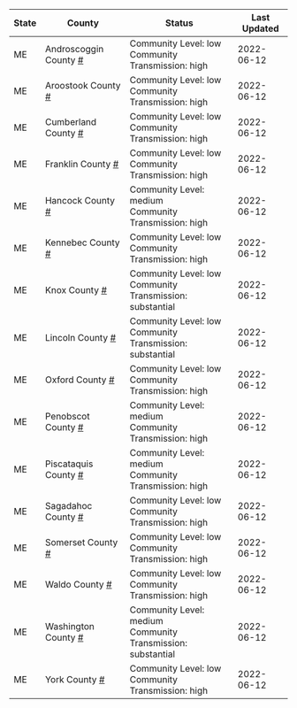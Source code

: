 State | County | Status | Last Updated
--- | --- | --- | --- 
ME | Androscoggin County <a href="#androscoggin_county">#</a> | <a name="androscoggin_county"></a>Community Level: low<br/>Community Transmission: high | 2022-06-12
ME | Aroostook County <a href="#aroostook_county">#</a> | <a name="aroostook_county"></a>Community Level: low<br/>Community Transmission: high | 2022-06-12
ME | Cumberland County <a href="#cumberland_county">#</a> | <a name="cumberland_county"></a>Community Level: low<br/>Community Transmission: high | 2022-06-12
ME | Franklin County <a href="#franklin_county">#</a> | <a name="franklin_county"></a>Community Level: low<br/>Community Transmission: high | 2022-06-12
ME | Hancock County <a href="#hancock_county">#</a> | <a name="hancock_county"></a>Community Level: medium<br/>Community Transmission: high | 2022-06-12
ME | Kennebec County <a href="#kennebec_county">#</a> | <a name="kennebec_county"></a>Community Level: low<br/>Community Transmission: high | 2022-06-12
ME | Knox County <a href="#knox_county">#</a> | <a name="knox_county"></a>Community Level: low<br/>Community Transmission: substantial | 2022-06-12
ME | Lincoln County <a href="#lincoln_county">#</a> | <a name="lincoln_county"></a>Community Level: low<br/>Community Transmission: substantial | 2022-06-12
ME | Oxford County <a href="#oxford_county">#</a> | <a name="oxford_county"></a>Community Level: low<br/>Community Transmission: high | 2022-06-12
ME | Penobscot County <a href="#penobscot_county">#</a> | <a name="penobscot_county"></a>Community Level: medium<br/>Community Transmission: high | 2022-06-12
ME | Piscataquis County <a href="#piscataquis_county">#</a> | <a name="piscataquis_county"></a>Community Level: medium<br/>Community Transmission: high | 2022-06-12
ME | Sagadahoc County <a href="#sagadahoc_county">#</a> | <a name="sagadahoc_county"></a>Community Level: low<br/>Community Transmission: high | 2022-06-12
ME | Somerset County <a href="#somerset_county">#</a> | <a name="somerset_county"></a>Community Level: low<br/>Community Transmission: high | 2022-06-12
ME | Waldo County <a href="#waldo_county">#</a> | <a name="waldo_county"></a>Community Level: low<br/>Community Transmission: high | 2022-06-12
ME | Washington County <a href="#washington_county">#</a> | <a name="washington_county"></a>Community Level: medium<br/>Community Transmission: substantial | 2022-06-12
ME | York County <a href="#york_county">#</a> | <a name="york_county"></a>Community Level: low<br/>Community Transmission: high | 2022-06-12
